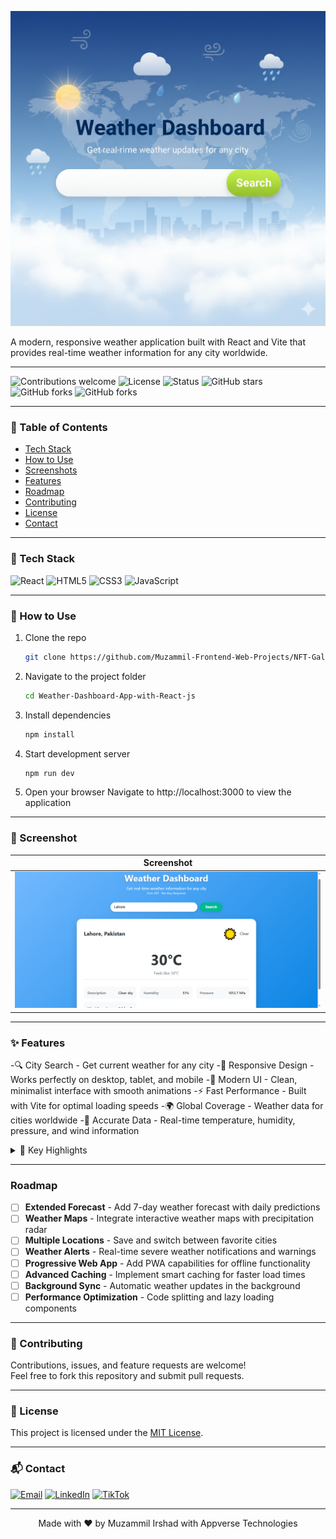 ![Project Banner](./Images/Banner.png)

A modern, responsive weather application built with React and Vite that provides real-time weather information for any city worldwide.

---

![Contributions welcome](https://img.shields.io/badge/React-18.2.0-blue?style=for-the-badge&logo=react)
![License](https://img.shields.io/badge/React_Router-6.8.0-orange?style=for-the-badge&logo=react-router)
![Status](https://img.shields.io/badge/license-MIT-blue?style=for-the-badge)
![GitHub stars](https://img.shields.io/badge/status-active-success?style=for-the-badge)
![GitHub forks](https://img.shields.io/github/stars/Muzammil-Frontend-Web-Projects/Weather-Dashboard-App-with-React-js?style=for-the-badge)
![GitHub forks](https://img.shields.io/github/forks/Muzammil-Frontend-Web-Projects/Weather-Dashboard-App-with-React-js?style=for-the-badge)

---

### 📑 Table of Contents
- [Tech Stack](#-tech-stack)
- [How to Use](#-how-to-use)
- [Screenshots](#-screenshot)
- [Features](#-features)
- [Roadmap](#roadmap)
- [Contributing](#-contributing)
- [License](#-license)
- [Contact](#-contact)

---

### 🚀 Tech Stack

![React](https://img.shields.io/badge/React-20232A?style=for-the-badge&logo=react&logoColor=61DAFB)
![HTML5](https://img.shields.io/badge/HTML5-orange?style=for-the-badge&logo=html5)
![CSS3](https://img.shields.io/badge/CSS3-1572B6?style=for-the-badge&logo=css3&logoColor=white)
![JavaScript](https://img.shields.io/badge/JavaScript-F7DF1E?style=for-the-badge&logo=javascript&logoColor=black)

---

### 📂 How to Use
1. Clone the repo
   ```bash
   git clone https://github.com/Muzammil-Frontend-Web-Projects/NFT-Gallery-With-React-Js.git
   ```
2. Navigate to the project folder
   ```bash
   cd Weather-Dashboard-App-with-React-js
   ```
3. Install dependencies
   ```bash
   npm install
   ```
4. Start development server
   ```bash
   npm run dev
   ```
5. Open your browser
   Navigate to http://localhost:3000 to view the application


---

### 📸 Screenshot
| Screenshot |
|-----------|
|![Screenshot](./Images/ss.png)

---

### ✨ Features

-🔍 City Search - Get current weather for any city
-📱 Responsive Design - Works perfectly on desktop, tablet, and mobile
-🎨 Modern UI - Clean, minimalist interface with smooth animations
-⚡ Fast Performance - Built with Vite for optimal loading speeds
-🌍 Global Coverage - Weather data for cities worldwide
-🎯 Accurate Data - Real-time temperature, humidity, pressure, and wind information

<details> <summary>📌 Key Highlights</summary>
Instant City Lookup: Enter any city name worldwide for immediate weather data
<br>
Real-time Updates: Get current weather conditions with live data
<br>
Geolocation Support: Automatic city detection and weather fetching
<br>
Multi-language Support: Works with cities in any language
</details>

---

### Roadmap

- [ ] **Extended Forecast** - Add 7-day weather forecast with daily predictions
- [ ] **Weather Maps** - Integrate interactive weather maps with precipitation radar
- [ ] **Multiple Locations** - Save and switch between favorite cities
- [ ] **Weather Alerts** - Real-time severe weather notifications and warnings
- [ ] **Progressive Web App** - Add PWA capabilities for offline functionality
- [ ] **Advanced Caching** - Implement smart caching for faster load times
- [ ] **Background Sync** - Automatic weather updates in the background
- [ ] **Performance Optimization** - Code splitting and lazy loading components

---

### 🤝 Contributing

Contributions, issues, and feature requests are welcome!  
Feel free to fork this repository and submit pull requests.

---

### 📜 License
This project is licensed under the [MIT License](./LICENSE).

---

### 📬 Contact
 [![Email](https://img.shields.io/badge/Email-D14836?logo=gmail&logoColor=white)](mailto:cornerofcodes00@gmail.com)
[![LinkedIn](https://img.shields.io/badge/LinkedIn-blue?logo=linkedin&logoColor=white)](https://www.linkedin.com/in/muhammad-muzammil-irshad-05b863333)
[![TikTok](https://img.shields.io/badge/TikTok-000000?logo=tiktok&logoColor=white)](https://www.tiktok.com/@cornerofcodes)

---

<p align="center">Made with ❤️ by Muzammil Irshad with Appverse Technologies</p>

